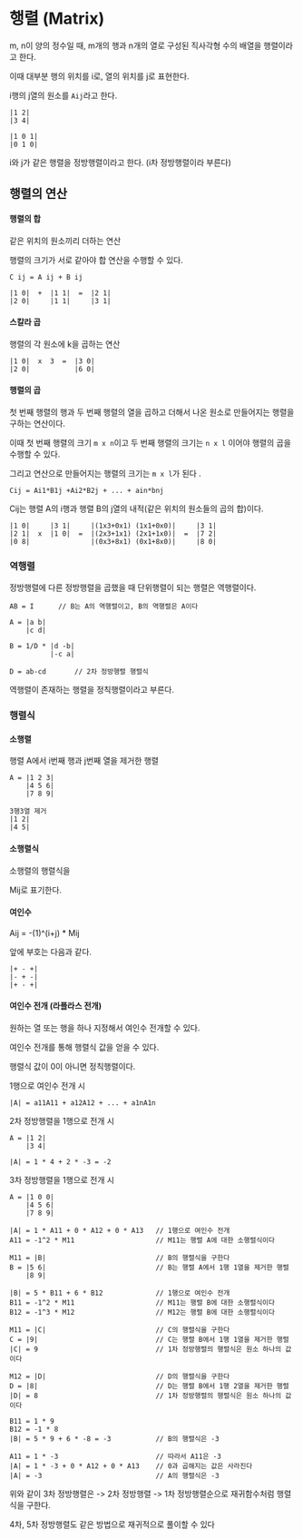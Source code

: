 # 행렬 (Matrix)
m, n이 양의 정수일 때, m개의 행과 n개의 열로 구성된 직사각형 수의 배열을 행렬이라고 한다.

이때 대부분 행의 위치를 i로, 열의 위치를 j로 표현한다.

i행의 j열의 원소를 `Aij`라고 한다.

```
|1 2|
|3 4|

|1 0 1|
|0 1 0|
```

i와 j가 같은 행렬을 정방행렬이라고 한다. (i차 정방행렬이라 부른다)

## 행렬의 연산

#### 행렬의 합

같은 위치의 원소끼리 더하는 연산

행렬의 크기가 서로 같아야 합 연산을 수행할 수 있다.

`C ij = A ij + B ij`

```
|1 0|  +  |1 1|  =  |2 1|
|2 0|     |1 1|     |3 1|
```

 #### 스칼라 곱

행렬의 각 원소에 k을 곱하는 연산

```
|1 0|  x  3  =  |3 0|
|2 0|           |6 0|
```

#### 행렬의 곱

첫 번째 행렬의 행과 두 번째 행렬의 열을 곱하고 더해서 나온 원소로 만들어지는 행렬을 구하는 연산이다.

이때 첫 번째 행렬의 크기 `m x n`이고 두 번째 행렬의 크기는 `n x l` 이어야 행렬의 곱을 수행할 수 있다.

그리고 연산으로 만들어지는 행렬의 크기는 `m x l`가 된다 .

`Cij = Ai1*B1j +Ai2*B2j + ... + ain*bnj`

Cij는 행렬 A의 i행과 행렬 B의 j열의 내적(같은 위치의 원소들의 곱의 합)이다.

```
|1 0|     |3 1|     |(1x3+0x1) (1x1+0x0)|     |3 1|
|2 1|  x  |1 0|  =  |(2x3+1x1) (2x1+1x0)|  =  |7 2|
|0 8|               |(0x3+8x1) (0x1+8x0)|     |8 0|
```

### 역행렬

정방행렬에 다른 정방행렬을 곱했을 때 단위행렬이 되는 행렬은 역행렬이다.

```
AB = I		// B는 A의 역행렬이고, B의 역행렬은 A이다

A = |a b|
	|c d|

B =	1/D * |d -b|
	 	  |-c a|

D = ab-cd		// 2차 정방행렬 행렬식
```

역행렬이 존재하는 행렬을 정칙행렬이라고 부른다.

### 행렬식

#### 소행렬

행렬 A에서 i번째 행과 j번째 열을 제거한 행렬

```
A = |1 2 3|
    |4 5 6|
    |7 8 9|
	
3행3열 제거
|1 2|
|4 5|
```

#### 소행렬식

소행렬의 행렬식을 

Mij로 표기한다.

#### 여인수

Aij = -(1)^(i+j) * Mij

앞에 부호는 다음과 같다.

```
|+ - +|
|- + -|
|+ - +|
```

#### 여인수 전개 (라플라스 전개)

원하는 열 또는 행을 하나 지정해서 여인수 전개할 수 있다.

여인수 전개를 통해 행렬식 값을 얻을 수 있다.

행렬식 값이 0이 아니면 정칙행렬이다.

1행으로 여인수 전개 시

`|A| = a11A11 + a12A12 + ... + a1nA1n`

2차 정방행렬을 1행으로 전개 시

```
A = |1 2|
    |3 4|

|A| = 1 * 4 + 2 * -3 = -2
```

3차 정방행렬을 1행으로 전개 시

```
A = |1 0 0|
    |4 5 6|
    |7 8 9|

|A| = 1 * A11 + 0 * A12 + 0 * A13	// 1행으로 여인수 전개
A11 = -1^2 * M11					// M11는 행렬 A에 대한 소행렬식이다

M11 = |B|							// B의 행렬식을 구한다
B = |5 6|							// B는 행렬 A에서 1행 1열을 제거한 행렬
    |8 9|

|B| = 5 * B11 + 6 * B12				// 1행으로 여인수 전개
B11 = -1^2 * M11					// M11는 행렬 B에 대한 소행렬식이다
B12 = -1^3 * M12					// M12는 행렬 B에 대한 소행렬식이다

M11 = |C|							// C의 행렬식을 구한다
C = |9|								// C는 행렬 B에서 1행 1열을 제거한 행렬
|C| = 9								// 1차 정방행렬의 행렬식은 원소 하나의 값이다

M12 = |D|							// D의 행렬식을 구한다
D = |8|								// D는 행렬 B에서 1행 2열을 제거한 행렬
|D| = 8								// 1차 정방행렬의 행렬식은 원소 하나의 값이다

B11 = 1 * 9
B12 = -1 * 8
|B| = 5 * 9 + 6 * -8 = -3			// B의 행렬식은 -3

A11 = 1 * -3						// 따라서 A11은 -3
|A| = 1 * -3 + 0 * A12 + 0 * A13	// 0과 곱해지는 값은 사라진다
|A| = -3							// A의 행렬식은 -3
```

위와 같이 3차 정방행렬은 -> 2차 정방행렬 -> 1차 정방행렬순으로 재귀함수처럼 행렬식을 구한다.

4차, 5차 정방행렬도 같은 방법으로 재귀적으로 풀이할 수 있다
